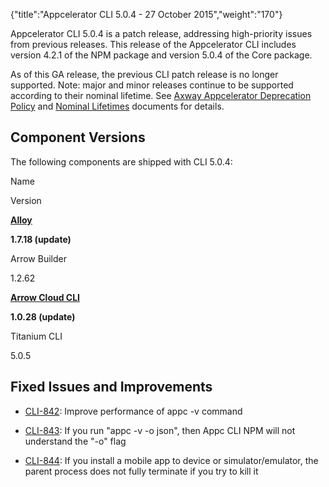 {"title":"Appcelerator CLI 5.0.4 - 27 October 2015","weight":"170"}

Appcelerator CLI 5.0.4 is a patch release, addressing high-priority issues from previous releases. This release of the Appcelerator CLI includes version 4.2.1 of the NPM package and version 5.0.4 of the Core package.

As of this GA release, the previous CLI patch release is no longer supported. Note: major and minor releases continue to be supported according to their nominal lifetime. See [Axway Appcelerator Deprecation Policy](/docs/appc/AMPLIFY_Appcelerator_Services_Overview/Axway_Appcelerator_Deprecation_Policy/) and [Nominal Lifetimes](/docs/appc/AMPLIFY_Appcelerator_Services_Overview/Axway_Appcelerator_Product_Lifecycle/#NominalLifetimes) documents for details.

## Component Versions

The following components are shipped with CLI 5.0.4:

Name

Version

**[Alloy](https://github.com/appcelerator/alloy/releases)**

**1.7.18 (update)**

Arrow Builder

1.2.62

**[Arrow Cloud CL](/docs/appc/AMPLIFY_Runtime_Services/AMPLIFY_Runtime_Services_Release_Notes/)[I](/docs/appc/AMPLIFY_Runtime_Services/AMPLIFY_Runtime_Services_Release_Notes/)**

**1.0.28 (update)**

Titanium CLI

5.0.5

## Fixed Issues and Improvements

* [CLI-842](https://jira.appcelerator.org/browse/CLI-842): Improve performance of appc -v command

* [CLI-843](https://jira.appcelerator.org/browse/CLI-843): If you run "appc -v -o json", then Appc CLI NPM will not understand the "-o" flag

* [CLI-844](https://jira.appcelerator.org/browse/CLI-844): If you install a mobile app to device or simulator/emulator, the parent process does not fully terminate if you try to kill it
